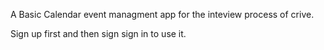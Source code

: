 A Basic Calendar event managment app for the inteview process of crive.

Sign up first and then sign sign in to use it.


